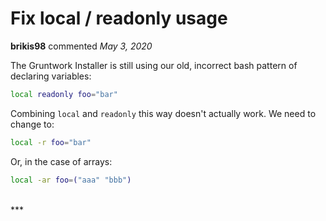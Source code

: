 # Fix local / readonly usage

**brikis98** commented *May 3, 2020*

The Gruntwork Installer is still using our old, incorrect bash pattern of declaring variables:

```bash
local readonly foo="bar"
```

Combining `local` and `readonly` this way doesn't actually work. We need to change to:

```bash
local -r foo="bar"
```

Or, in the case of arrays:

```bash
local -ar foo=("aaa" "bbb")
```
<br />
***


